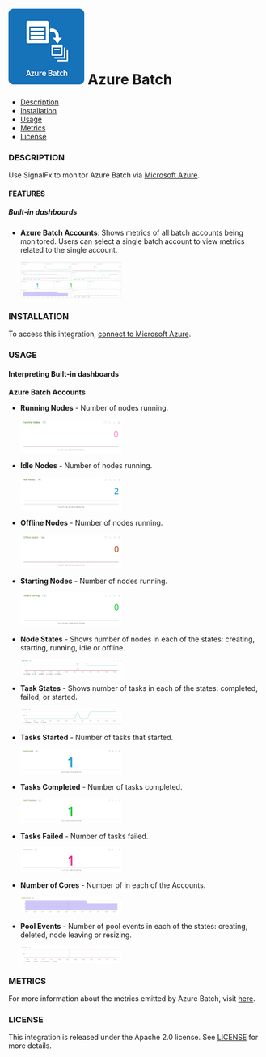 # ![](./img/integrations_azurebatch.png) Azure Batch

- [Description](#description)
- [Installation](#installation)
- [Usage](#usage)
- [Metrics](#metrics)
- [License](#license)

### DESCRIPTION

Use SignalFx to monitor Azure Batch via [Microsoft Azure](https://github.com/signalfx/integrations/tree/master/azure)[](sfx_link:azure).

#### FEATURES

##### Built-in dashboards

- **Azure Batch Accounts**: Shows metrics of all batch accounts being monitored. Users can select a single batch account to view metrics related to the single account.

  [<img src='./img/batch.png' width=200px>](./img/batch.png)

### INSTALLATION

To access this integration, [connect to Microsoft Azure](https://github.com/signalfx/integrations/tree/master/azure)[](sfx_link:azure).

### USAGE

#### Interpreting Built-in dashboards

**Azure Batch Accounts**

- **Running Nodes** - Number of nodes running.

  [<img src='./img/batch.running.nodes.png' width=200px>](./img/batch.running.nodes.png)

- **Idle Nodes** - Number of nodes running.

  [<img src='./img/batch.idle.nodes.png' width=200px>](./img/batch.idle.nodes.png)

- **Offline Nodes** - Number of nodes running.

  [<img src='./img/batch.offline.nodes.png' width=200px>](./img/batch.offline.nodes.png)

- **Starting Nodes** - Number of nodes running.

  [<img src='./img/batch.starting.nodes.png' width=200px>](./img/batch.starting.nodes.png)

- **Node States** - Shows number of nodes in each of the states: creating, starting, running, idle or offline.

  [<img src='./img/batch.node.states.png' width=200px>](./img/batch.node.states.png)

- **Task States** - Shows number of tasks in each of the states: completed, failed, or started.

  [<img src='./img/batch.task.states.png' width=200px>](./img/batch.task.states.png)

- **Tasks Started** - Number of tasks that started.

  [<img src='./img/batch.tasks.started.png' width=200px>](./img/batch.tasks.started.png)

- **Tasks Completed** - Number of tasks completed.

  [<img src='./img/batch.tasks.completed.png' width=200px>](./img/batch.tasks.completed.png)

- **Tasks Failed** - Number of tasks failed.

  [<img src='./img/batch.tasks.failed.png' width=200px>](./img/batch.tasks.failed.png)

- **Number of Cores** - Number of in each of the Accounts.

  [<img src='./img/batch.cores.png' width=200px>](./img/batch.cores.png)

- **Pool Events** - Number of pool events in each of the states: creating, deleted, node leaving or resizing.

  [<img src='./img/batch.pool.events.png' width=200px>](./img/batch.pool.events.png)



### METRICS

For more information about the metrics emitted by Azure Batch, visit [here](https://docs.microsoft.com/en-us/azure/monitoring-and-diagnostics/monitoring-supported-metrics#microsoftbatchbatchaccounts).

### LICENSE

This integration is released under the Apache 2.0 license. See [LICENSE](./LICENSE) for more details.
